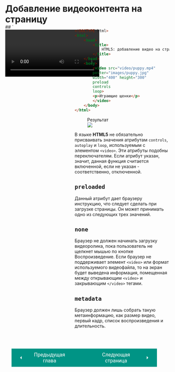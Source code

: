 # Добавление видеоконтента на страницу

<div style="display:flex;margin-top:-20px;" markdown>
<div style="flex:1;margin-right:20px;width:40%;" markdown>
## `<video>`

Элемент `<video>` обладает целым набором атрибутов, позволяющих управлять воспроизведением видеоролика.

## `src`
Данный атрибут позволяет указать расположение нужного видеофайла.

## `poster`
Данный атрибут позволяет установить изображение, показываемое в процессе загрузки видеоконтента и до момента, пока посетитель не начнет воспроизведение ролика.

## `width`, `height`
Эти атрибуты определяют размеры окна проигрывателя в пикселах.

## `controls`
Этот атрибут используется, если требуется, чтобы браузер предоставил собственные элементы управления воспроизведением.

## `autoplay`
Этот атрибут используется, если требуется, чтобы видеоролик автоматически начинал воспроизводиться после загрузки.

## `loop`
Этот атрибут используется, если требуется, чтобы проигрыватель автоматически повторял воспроизведение видеоролика.

## `auto`
Браузер должен загрузить видеоролик по окончании загрузки страницы

</div>
<div style="flex:1;width:60%;" markdown>

```html title="Код"
<!DOCTYPE html>
<html>
    <head>
        <title>
            HTML5: добавление видео на страницу
        </title>
    </head>
    <body>
        <video src="video/puppy.mp4"
        poster="images/puppy.jpg"
        width="400" height="300"
        preload
        controls
        loop>
        <p>Играющие щенки</p>
        </video>
    </body>
</html>
```

<figure><figcaption>Результат</figcaption><img src="/html-css-manual/assets/images/videoex.gif"></figure>

В языке **HTML5** не обязательно присваивать значения атрибутам `controls`, `autoplay` и `loop`, используемым с элементом `<video>`. Эти атрибуты подобны переключателям. Если атрибут указан, значит, данная функция считается включенной, если не указан - соответственно, отключенной.

## `preloaded`
Данный атрибут дает браузеру инструкцию, что следует сделать при загрузке страницы. Он может принимать одно из следующих трех значений.

## `none`
Браузер не должен начинать загрузку видеоролика, пока пользователь не щелкнет мышью по кнопке Воспроизведение.
Если браузер не поддерживает элемент `<video>` или формат используемого видеофайла, то на экран будет выведена информация, помещенная между открывающим `<video>` и закрывающим `</video>` тегами.

## `metadata`
Браузер должен лишь собрать такую метаинформацию, как размер видео, первый кадр, список воспроизведения и длительность.

</div></div>

<div style="display: flex; justify-content: space-between; padding: 20px; margin-top:30px;"><button class="custom-button" style="background-color: rgb(0, 148, 133); color: white; font-family: 'Roboto', sans-serif; border: none; cursor: pointer; padding: 10px 20px; font-size: 16px; display: flex; align-items: center;" onclick="window.location.href='/html-css-manual/html/media/images'"><svg xmlns="http://www.w3.org/2000/svg" viewBox="0 0 24 24" style="fill: white; width: 20px; height: 20px;"><path d="M15 18l-6-6 6-6" /></svg><span style="margin: 0 10px;">Предыдущая глава</span></button><button class="custom-button" style="background-color: rgb(0, 148, 133); color: white; font-family: 'Roboto', sans-serif; border: none; cursor: pointer; padding: 10px 20px; font-size: 16px; display: flex; align-items: center;" onclick="window.location.href='/html-css-manual/html/media/video/source'"><span style="margin: 0 10px;">Следующая страница</span><svg xmlns="http://www.w3.org/2000/svg" viewBox="0 0 24 24" style="fill: white; width: 20px; height: 20px;"><path d="M9 18l6-6-6-6" /></svg></button></div>
